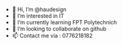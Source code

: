 - 👋 Hi, I’m @haudesign
- 👀 I’m interested in IT
- 🌱 I’m currently learning FPT Polytechnich 
- 💞️ I’m looking to collaborate on github
- 📫 Contact me via : 0776218182 

<!---
haudesign/haudesign is a ✨ special ✨ repository because its `README.md` (this file) appears on your GitHub profile.
You can click the Preview link to take a look at your changes.
--->
